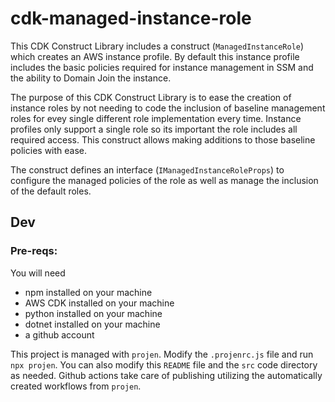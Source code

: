 # cdk-managed-instance-role

This CDK Construct Library includes a construct (`ManagedInstanceRole`) which creates an AWS instance profile. By default this instance profile includes the basic policies required for instance management in SSM and the ability to Domain Join the instance.

The purpose of this CDK Construct Library is to ease the creation of instance roles by not needing to code the inclusion of baseline management roles for evey single different role implementation every time. Instance profiles only support a single role so its important the role includes all required access. This construct allows making additions to those baseline policies with ease.

The construct defines an interface (`IManagedInstanceRoleProps`) to configure the managed policies of the role as well as manage the inclusion of the default roles.

## Dev

### Pre-reqs:
You will need
- npm installed on your machine
- AWS CDK installed on your machine
- python installed on your machine
- dotnet installed on your machine
- a github account

This project is managed with `projen`. Modify the `.projenrc.js` file and run `npx projen`. You can also modify this `README` file and the `src` code directory as needed. Github actions take care of publishing utilizing the automatically created workflows from `projen`.